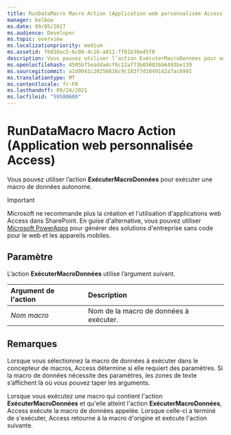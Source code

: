 ```yaml
---
title: RunDataMacro Macro Action (Application web personnalisée Access)
manager: kelbow
ms.date: 09/05/2017
ms.audience: Developer
ms.topic: overview
ms.localizationpriority: medium
ms.assetid: f6010ac5-6c08-4c1b-a811-ff81b30ed5f0
description: Vous pouvez utiliser l’action ExécuterMacroDonnées pour exécuter une macro de données autonome.
ms.openlocfilehash: 4505bf5eadda4cf0c12af73b050826b6493be139
ms.sourcegitcommit: a1d9041c20256616c9c183f7d1049142a7ac6991
ms.translationtype: MT
ms.contentlocale: fr-FR
ms.lasthandoff: 09/24/2021
ms.locfileid: "59580600"
---
```

# <a name="rundatamacro-macro-action-access-custom-web-app"></a>RunDataMacro Macro Action (Application web personnalisée Access)

Vous pouvez utiliser l’action **ExécuterMacroDonnées** pour exécuter une macro de données autonome. 
  
> [!IMPORTANT]
> Microsoft ne recommande plus la création et l'utilisation d'applications web Access dans SharePoint. En guise d'alternative, vous pouvez utiliser [Microsoft PowerApps](https://powerapps.microsoft.com/en-us/) pour générer des solutions d'entreprise sans code pour le web et les appareils mobiles. 
  
## <a name="setting"></a>Paramètre

L’action **ExécuterMacroDonnées** utilise l’argument suivant. 
  
|**Argument de l'action**|**Description**|
|:-----|:-----|
| _Nom macro_ <br/> |Nom de la macro de données à exécuter.  <br/> |
   
## <a name="remarks"></a>Remarques

Lorsque vous sélectionnez la macro de données à exécuter dans le concepteur de macros, Access détermine si elle requiert des paramètres. Si la macro de données nécessite des paramètres, les zones de texte s’affichent là où vous pouvez taper les arguments.
  
Lorsque vous exécutez une macro qui contient l'action **ExécuterMacroDonnées** et qu'elle atteint l'action **ExécuterMacroDonnées**, Access exécute la macro de données appelée. Lorsque celle-ci a terminé de s'exécuter, Access retourne à la macro d'origine et exécute l'action suivante. 
  

